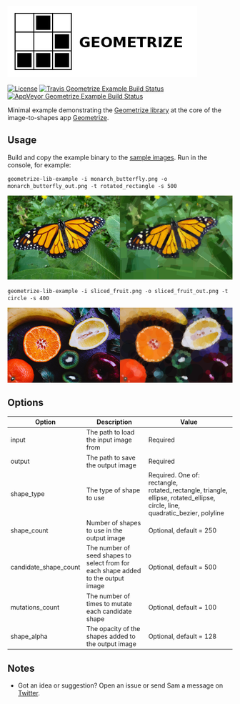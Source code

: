 [![Geometrize library example logo](https://github.com/Tw1ddle/geometrize-lib-example/blob/master/screenshots/geometrize_lib_example_logo.png?raw=true "Geometrize - library for geometrizing images into geometric primitives demo logo")](http://www.geometrize.co.uk)

[![License](http://img.shields.io/:license-mit-blue.svg?style=flat-square)](https://github.com/Tw1ddle/geometrize-lib-example/blob/master/LICENSE)
[![Travis Geometrize Example Build Status](https://img.shields.io/travis/Tw1ddle/geometrize-lib-example.svg?style=flat-square)](https://travis-ci.org/Tw1ddle/geometrize-lib-example)
[![AppVeyor Geometrize Example Build Status](https://ci.appveyor.com/api/projects/status/tav5nu3isxvdjkbh?svg=true)](https://ci.appveyor.com/project/Tw1ddle/geometrize-lib-example)

Minimal example demonstrating the [Geometrize library](https://github.com/Tw1ddle/geometrize-lib) at the core of the image-to-shapes app [Geometrize](http://www.geometrize.co.uk).

## Usage

Build and copy the example binary to the [sample images](https://github.com/Tw1ddle/geometrize-lib-example/tree/master/sample_images/). Run in the console, for example:

```
geometrize-lib-example -i monarch_butterfly.png -o monarch_butterfly_out.png -t rotated_rectangle -s 500
```

[![Geometrize Example 1](https://github.com/Tw1ddle/geometrize-lib-example/blob/master/screenshots/monarch_butterfly.png?raw=true "Geometrize Example Screenshot 1")](http://www.geometrize.co.uk)

```
geometrize-lib-example -i sliced_fruit.png -o sliced_fruit_out.png -t circle -s 400
```

[![Geometrize Example 2](https://github.com/Tw1ddle/geometrize-lib-example/blob/master/screenshots/sliced_fruit.png?raw=true "Geometrize Example Screenshot 2")](http://www.geometrize.co.uk)

## Options

Option          | Description    | Value    |
--------------- | ---------------| ---------|
input           | The path to load the input image from | Required
output          | The path to save the output image | Required
shape_type      | The type of shape to use | Required. One of: rectangle, rotated_rectangle, triangle, ellipse, rotated_ellipse, circle, line, quadratic_bezier, polyline
shape_count     | Number of shapes to use in the output image | Optional, default = 250
candidate_shape_count | The number of seed shapes to select from for each shape added to the output image | Optional, default = 500
mutations_count | The number of times to mutate each candidate shape | Optional, default = 100
shape_alpha     | The opacity of the shapes added to the output image | Optional, default = 128

## Notes
 * Got an idea or suggestion? Open an issue or send Sam a message on [Twitter](https://twitter.com/Sam_Twidale).